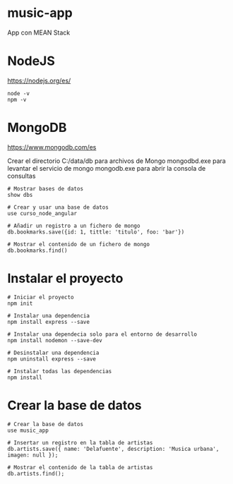 # music-app
App con MEAN Stack 

# NodeJS
https://nodejs.org/es/

```
node -v
npm -v 
``` 

# MongoDB 

https://www.mongodb.com/es

Crear el directorio C:/data/db para archivos de Mongo 
mongodbd.exe para levantar el servicio de mongo
mongodb.exe para abrir la consola de consultas 

```
# Mostrar bases de datos
show dbs

# Crear y usar una base de datos
use curso_node_angular

# Añadir un registro a un fichero de mongo 
db.bookmarks.save({id: 1, tittle: 'titulo', foo: 'bar'})

# Mostrar el contenido de un fichero de mongo
db.bookmarks.find()
```

# Instalar el proyecto 

```
# Iniciar el proyecto
npm init

# Instalar una dependencia
npm install express --save 

# Instalar una dependecia solo para el entorno de desarrollo 
npm install nodemon --save-dev 

# Desinstalar una dependencia 
npm uninstall express --save

# Instalar todas las dependencias
npm install 
``` 

# Crear la base de datos
```
# Crear la base de datos
use music_app

# Insertar un registro en la tabla de artistas
db.artists.save({ name: 'Delafuente', description: 'Musica urbana', imagen: null });

# Mostrar el contenido de la tabla de artistas
db.artists.find();
```



